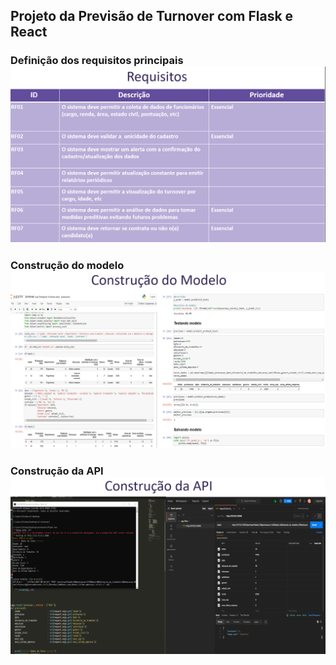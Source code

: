 ## Projeto da Previsão de Turnover com Flask e React
### Definição dos requisitos principais ![Link](https://github.com/ArielCAlves/Infnet/blob/main/turnover-api-flask-react/img/01.png)


### Construção do modelo ![Link](https://github.com/ArielCAlves/Infnet/blob/main/turnover-api-flask-react/img/02.png)


### Construção da API ![Link](https://github.com/ArielCAlves/Infnet/blob/main/turnover-api-flask-react/img/03.png)
